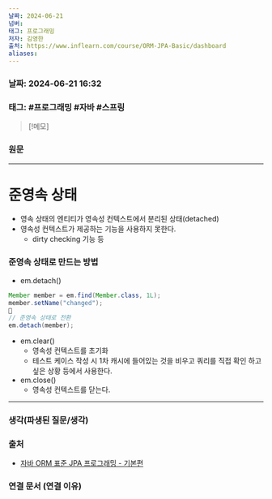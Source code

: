 ```yaml
---
날짜: 2024-06-21
넘버: 
태그: 프로그래밍
저자: 김영한
출처: https://www.inflearn.com/course/ORM-JPA-Basic/dashboard
aliases:
---
```

### 날짜:  2024-06-21 16:32

### 태그: #프로그래밍 #자바 #스프링

>[!메모]
>

### 원문
---
# 준영속 상태
- 영속 상태의 엔티티가 영속성 컨텍스트에서 분리된 상태(detached)
- 영속성 컨텍스트가 제공하는 기능을 사용하지 못한다.
	- dirty checking 기능 등
### 준영속 상태로 만드는 방법
- em.detach()
```java
Member member = em.find(Member.class, 1L);
member.setName("changed");

// 준영속 상태로 전환
em.detach(member);
```
- em.clear()
	- 영속성 컨텍스트를 초기화
	- 테스트 케이스 작성 시 1차 캐시에 들어있는 것을 비우고 쿼리를 직접 확인 하고 싶은 상황 등에서 사용한다.
- em.close()
	- 영속성 컨텍스트를 닫는다.
---
### 생각(파생된 질문/생각)

### 출처
- [자바 ORM 표준 JPA 프로그래밍 - 기본편](https://www.inflearn.com/course/ORM-JPA-Basic/dashboard)

### 연결 문서 (연결 이유)
